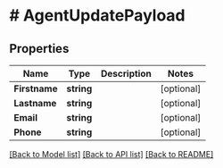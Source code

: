 # # AgentUpdatePayload


## Properties 


Name | Type | Description | Notes
------------ | ------------- | ------------- | -------------
**Firstname**| **string** |   | [optional]
**Lastname**| **string** |   | [optional]
**Email**| **string** |   | [optional]
**Phone**| **string** |   | [optional]


[[Back to Model list]](../../README.md#models) [[Back to API list]](../../README.md#endpoints) [[Back to README]](../../README.md)

